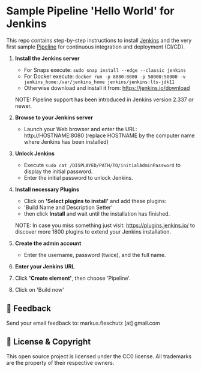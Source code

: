 Sample Pipeline 'Hello World' for Jenkins
=========================================

This repo contains step-by-step instructions to install [Jenkins](https://jenkins.io) and the very first sample [Pipeline](https://www.jenkins.io/doc/book/pipeline/) for continuous integration and deployment (CI/CD).

1. **Install the Jenkins server**   
   - For Snaps execute: `sudo snap install --edge --classic jenkins`
   - For Docker execute: `docker run -p 8080:8080 -p 50000:50000 -v jenkins_home:/var/jenkins_home jenkins/jenkins:lts-jdk11`
   - Otherwise download and install it from: https://jenkins.io/download

   NOTE: Pipeline support has been introduced in Jenkins version 2.337 or newer.

3. **Browse to your Jenkins server**
   - Launch your Web browser and enter the URL: http://HOSTNAME:8080  (replace HOSTNAME by the computer name where Jenkins has been installed)

4. **Unlock Jenkins** 
   - Execute `sudo cat /DISPLAYED/PATH/TO/initialAdminPassword` to display the initial password.
   - Enter the initial password to unlock Jenkins.

5. **Install necessary Plugins**
   - Click on **'Select plugins to install'** and add these plugins:
   - 'Build Name and Description Setter'
   - then click **Install** and wait until the installation has finished.
  
   NOTE: In case you miss something just visit: https://plugins.jenkins.io/ to discover more 1800 plugins to extend your Jenkins installation.

6. **Create the admin account**
   - Enter the username, password (twice), and the full name.

7. **Enter your Jenkins URL**
8. Click **'Create element'**, then choose 'Pipeline'.
9. Click on 'Build now'

📧 Feedback
------------
Send your email feedback to: markus.fleschutz [at] gmail.com

🤝 License & Copyright
-----------------------
This open source project is licensed under the CC0 license. All trademarks are the property of their respective owners.
